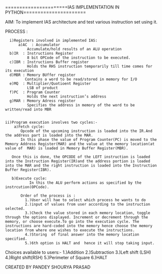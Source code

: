 ======================IAS IMPLEMENTATION IN PYTHON======================

AIM: To implement IAS architecture and test various instruction set using it.

PROCESS :
 
      i)Registers involved in implemented IAS:
          a)AC  : Accumulator
	          Accumulate/hold results of an ALU operation
	  b)IR  : Instructions Register
	          8 bit OPCode of the instruction to be executed.
	  c)IBR : Instructions Buffer register
	          Holds the RHS instruction temporarily till time comes for its execution
	  d)MBR : Memory BUffer register
	         Contains a word to be read/stored in memory for I/O
	  e)MQ  : Multiplier/Quotioent Register
	          LSB of product
	  f)PC  : Program Counter
	          Holds the next instruction’s address
	  g)MAR : Memory Adress register
	          Specifies the address in memory of the word to be written/read into MBR
	     
	     
	ii)Program execution involves two cycles:-
	    a)Fetch cycle:
	       Opcode of the upcoming instruction is loaded into the IR.And the address part is loaded into the MAR. 
	       In this phase the value of Program Counter(PC) is moved to the Memory Address Register(MAR) and the value at the memory location(at value of  MAR) is loaded in Memory Buffer Register(MBR).
	       
	   Once this is done, the OPCODE of the LEFT instruction is loaded into the Instruction Register(IR)and the address portion is loaded into the MAR and the right instruction is loaded into the Instruction Buffer Register(IBR).
	   
	   b)Execute cycle:
	           In this the ALU perform actions as specified by the instrcution(OPCode).
	    
           Order of the process is :
             1.)User will hae to select which process he wants to do
             2.)input of values from user according to the instruction selected.
             3.)Check the value stored in each memory location, toggle through the options displayed. Increment or decrement through the memory, or choose execute.To go into the execution cycle. The instructions are hard-coded into the memory hence choose the memory location from where one wishes to execute the instructions.
             4.)Storing  of final answer into the memory location specified.
             5.)6th option is HALT and  hence it will stop taking input.
             
Choices available to users:-
  1.)Addition
  2.)Subtraction
  3.)Left shift (LSH)
  4.)Right shift(RSH)
  5.)Perimeter of Square
  6.)HALT
	            
	            
CREATED BY PANDEY SHOURYA PRASAD	            
